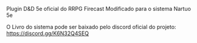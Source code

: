 Plugin D&D 5e oficial do RRPG Firecast Modificado para o sistema Nartuo 5e

O Livro do sistema pode ser baixado pelo discord oficial do projeto: https://discord.gg/K6N32Q4SEQ